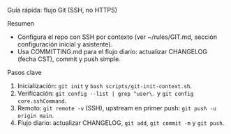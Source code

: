 Guía rápida: flujo Git (SSH, no HTTPS)

Resumen
- Configura el repo con SSH por contexto (ver ~/rules/GIT.md, sección configuración inicial y asistente).
- Usa COMMITTING.md para el flujo diario: actualizar CHANGELOG (fecha CST), commit y push simple.

Pasos clave
1) Inicialización: `git init` y `bash scripts/git-init-context.sh`.
2) Verificación: `git config --list | grep ^user\.` y `git config core.sshCommand`.
3) Remoto: `git remote -v` (SSH), upstream en primer push: `git push -u origin main`.
4) Flujo diario: actualizar CHANGELOG, `git add`, `git commit -m` y `git push`.

